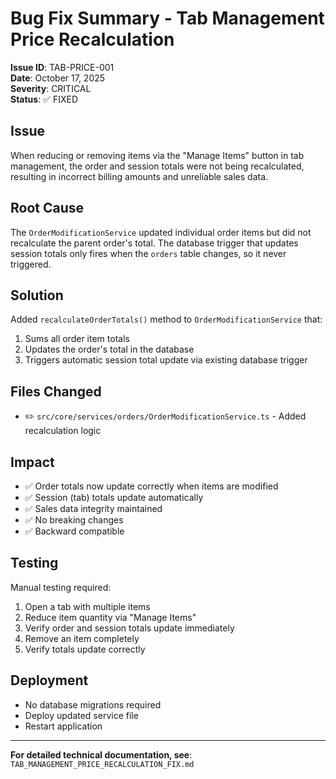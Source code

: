 # Bug Fix Summary - Tab Management Price Recalculation

**Issue ID**: TAB-PRICE-001  
**Date**: October 17, 2025  
**Severity**: CRITICAL  
**Status**: ✅ FIXED

## Issue
When reducing or removing items via the "Manage Items" button in tab management, the order and session totals were not being recalculated, resulting in incorrect billing amounts and unreliable sales data.

## Root Cause
The `OrderModificationService` updated individual order items but did not recalculate the parent order's total. The database trigger that updates session totals only fires when the `orders` table changes, so it never triggered.

## Solution
Added `recalculateOrderTotals()` method to `OrderModificationService` that:
1. Sums all order item totals
2. Updates the order's total in the database
3. Triggers automatic session total update via existing database trigger

## Files Changed
- ✏️ `src/core/services/orders/OrderModificationService.ts` - Added recalculation logic

## Impact
- ✅ Order totals now update correctly when items are modified
- ✅ Session (tab) totals update automatically
- ✅ Sales data integrity maintained
- ✅ No breaking changes
- ✅ Backward compatible

## Testing
Manual testing required:
1. Open a tab with multiple items
2. Reduce item quantity via "Manage Items"
3. Verify order and session totals update immediately
4. Remove an item completely
5. Verify totals update correctly

## Deployment
- No database migrations required
- Deploy updated service file
- Restart application

---
**For detailed technical documentation, see**: `TAB_MANAGEMENT_PRICE_RECALCULATION_FIX.md`
